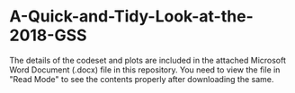 # A-Quick-and-Tidy-Look-at-the-2018-GSS

The details of the codeset and plots are included in the attached Microsoft Word Document (.docx) file in this repository. 
You need to view the file in "Read Mode" to see the contents properly after downloading the same.
